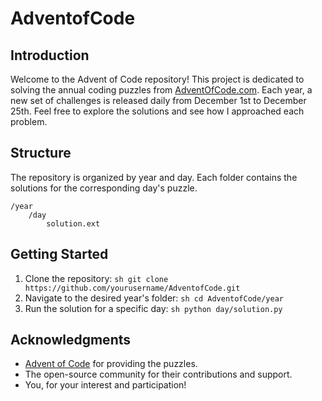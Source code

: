 # AdventofCode

## Introduction

Welcome to the Advent of Code repository! This project is dedicated to solving the annual coding puzzles from [AdventOfCode.com](https://adventofcode.com/). Each year, a new set of challenges is released daily from December 1st to December 25th. Feel free to explore the solutions and see how I approached each problem.

## Structure

The repository is organized by year and day. Each folder contains the solutions for the corresponding day's puzzle.

```
/year
    /day
        solution.ext
```

## Getting Started

1. Clone the repository:
        ```sh
        git clone https://github.com/yourusername/AdventofCode.git
        ```
2. Navigate to the desired year's folder:
        ```sh
        cd AdventofCode/year
        ```
3. Run the solution for a specific day:
        ```sh
        python day/solution.py
        ```

## Acknowledgments

- [Advent of Code](https://adventofcode.com/) for providing the puzzles.
- The open-source community for their contributions and support.
- You, for your interest and participation!

